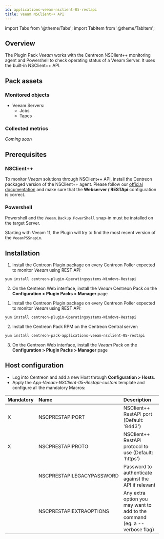 ```yaml
---
id: applications-veeam-nsclient-05-restapi
title: Veeam NSClient++ API
---
```

import Tabs from '@theme/Tabs';
import TabItem from '@theme/TabItem';


## Overview

The Plugin Pack *Veeam* works with the Centreon NSClient++ monitoring agent and 
Powershell to check operating status of a Veeam Server. It uses the built-in NSClient++
API. 

## Pack assets

### Monitored objects

* Veeam Servers: 
    * Jobs 
    * Tapes

### Collected metrics

*Coming soon*

## Prerequisites

### NSClient++

To monitor *Veeam* solutions through NSClient++ API, install the Centreon packaged version 
of the NSClient++ agent. Please follow our [official documentation](../tutorials/centreon-nsclient-tutorial) 
and make sure that the **Webserver / RESTApi** configuration is correct. 

### Powershell 

Powershell and the `Veeam.Backup.PowerShell` snap-in must be installed
on the target Server. 

Starting with Veeam 11, the Plugin will try to find the most recent version of 
the `VeeamPSSnapin`. 

## Installation 

<Tabs groupId="sync">
<TabItem value="Online License" label="Online License">

1. Install the Centreon Plugin package on every Centreon Poller expected to monitor *Veeam* using REST API:

```bash
yum install centreon-plugin-Operatingsystems-Windows-Restapi
```

2. On the Centreon Web interface, install the *Veeam* Centreon Pack on the **Configuration > Plugin Packs > Manager** page

</TabItem>
<TabItem value="Offline License" label="Offline License">

1. Install the Centreon Plugin package on every Centreon Poller expected to monitor *Veeam* using REST API:

```bash
yum install centreon-plugin-Operatingsystems-Windows-Restapi
```

2. Install the Centreon Pack RPM on the Centreon Central server:

```bash
yum install centreon-pack-applications-veeam-nsclient-05-restapi
```

3. On the Centreon Web interface, install the *Veeam* Pack on the **Configuration > Plugin Packs > Manager** page

</TabItem>
</Tabs>

## Host configuration

* Log into Centreon and add a new Host through **Configuration > Hosts**.
* Apply the *App-Veeam-NSClient-05-Restapi-custom* template and configure all the mandatory Macros:

| Mandatory | Name                      | Description                                                                |
|:----------|:--------------------------|:-------------------------------------------------------------------------- |
| X         | NSCPRESTAPIPORT           | NSClient++ RestAPI port (Default: '8443')                                  |
| X         | NSCPRESTAPIPROTO          | NSClient++ RestAPI protocol to use (Default: 'https')                      |
|           | NSCPRESTAPILEGACYPASSWORD | Password to authenticate against the API if relevant                       |
|           | NSCPRESTAPIEXTRAOPTIONS   | Any extra option you may want to add to the command (eg. a --verbose flag) |